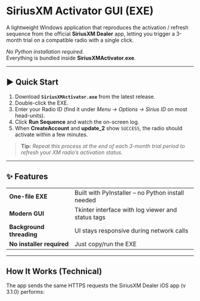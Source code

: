 # SiriusXM Activator GUI (EXE)

A lightweight Windows application that reproduces the activation / refresh
sequence from the official **SiriusXM Dealer** app, letting you trigger a
3-month trial on a compatible radio with a single click.

*No Python installation required.*  
Everything is bundled inside **SiriusXMActivator.exe**.

---

## ▶️ Quick Start

1. Download **`SiriusXMActivator.exe`** from the latest release.  
2. Double-click the EXE.  
3. Enter your Radio ID (find it under *Menu → Options → Sirius ID* on most
   head-units).  
4. Click **Run Sequence** and watch the on-screen log.  
5. When **CreateAccount** and **update_2** show `SUCCESS`, the radio should
   activate within a few minutes.  

> **Tip:** *Repeat this process at the end of each 3-month trial period to
> refresh your XM radio’s activation status.*

---

## ✨ Features

| | |
|---|---|
| **One-file EXE** | Built with PyInstaller – no Python install needed |
| **Modern GUI**   | Tkinter interface with log viewer and status tags |
| **Background threading** | UI stays responsive during network calls |
| **No installer required** | Just copy/run the EXE |

---

## How It Works (Technical)

The app sends the same HTTPS requests the SiriusXM Dealer iOS app (v 3.1.0)
performs:

